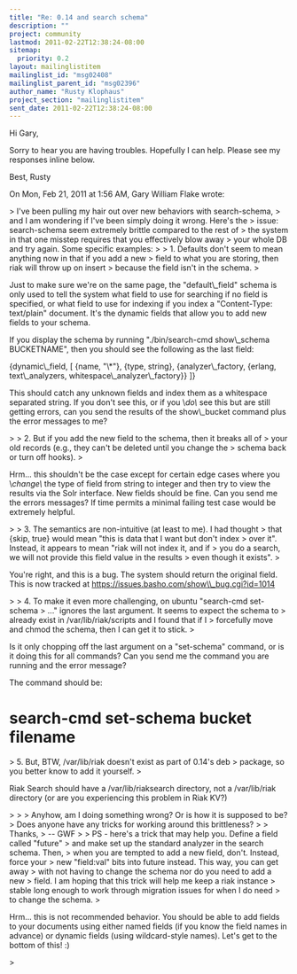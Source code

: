 ```yaml
---
title: "Re: 0.14 and search schema"
description: ""
project: community
lastmod: 2011-02-22T12:38:24-08:00
sitemap:
  priority: 0.2
layout: mailinglistitem
mailinglist_id: "msg02408"
mailinglist_parent_id: "msg02396"
author_name: "Rusty Klophaus"
project_section: "mailinglistitem"
sent_date: 2011-02-22T12:38:24-08:00
---
```



Hi Gary,

Sorry to hear you are having troubles. Hopefully I can help. Please see my
responses inline below.

Best,
Rusty

On Mon, Feb 21, 2011 at 1:56 AM, Gary William Flake  wrote:

&gt; I've been pulling my hair out over new behaviors with search-schema,
&gt; and I am wondering if I've been simply doing it wrong. Here's the
&gt; issue: search-schema seem extremely brittle compared to the rest of
&gt; the system in that one misstep requires that you effectively blow away
&gt; your whole DB and try again. Some specific examples:
&gt;
&gt; 1. Defaults don't seem to mean anything now in that if you add a new
&gt; field to what you are storing, then riak will throw up on insert
&gt; because the field isn't in the schema.
&gt;

Just to make sure we're on the same page, the "default\\_field" schema is only
used to tell the system what field to use for searching if no field is
specified, or what field to use for indexing if you index a "Content-Type:
text/plain" document. It's the dynamic fields that allow you to add new
fields to your schema.

If you display the schema by running "./bin/search-cmd show\\_schema
BUCKETNAME", then you should see the following as the last field:

 {dynamic\\_field, [
 {name, "\\*"},
 {type, string},
 {analyzer\\_factory, {erlang, text\\_analyzers,
whitespace\\_analyzer\\_factory}}
 ]}

This should catch any unknown fields and index them as a whitespace
separated string. If you don't see this, or if you \\*do\\* see this but are
still getting errors, can you send the results of the show\\_bucket command
plus the error messages to me?


&gt;
&gt; 2. But if you add the new field to the schema, then it breaks all of
&gt; your old records (e.g., they can't be deleted until you change the
&gt; schema back or turn off hooks).
&gt;

Hrm... this shouldn't be the case except for certain edge cases where you
\\*change\\* the type of field from string to integer and then try to view the
results via the Solr interface. New fields should be fine. Can you send me
the errors messages? If time permits a minimal failing test case would be
extremely helpful.


&gt;
&gt; 3. The semantics are non-intuitive (at least to me). I had thought
&gt; that {skip, true} would mean "this is data that I want but don't index
&gt; over it". Instead, it appears to mean "riak will not index it, and if
&gt; you do a search, we will not provide this field value in the results
&gt; even though it exists".
&gt;

You're right, and this is a bug. The system should return the original
field. This is now tracked at https://issues.basho.com/show\\_bug.cgi?id=1014


&gt;
&gt; 4. To make it even more challenging, on ubuntu "search-cmd set-schema
&gt; ..." ignores the last argument. It seems to expect the schema to
&gt; already exist in /var/lib/riak/scripts and I found that if I
&gt; forcefully move and chmod the schema, then I can get it to stick.
&gt;

Is it only chopping off the last argument on a "set-schema" command, or is
it doing this for all commands? Can you send me the command you are running
and the error message?

The command should be:

# search-cmd set-schema bucket filename


&gt; 5. But, BTW, /var/lib/riak doesn't exist as part of 0.14's deb
&gt; package, so you better know to add it yourself.
&gt;

Riak Search should have a /var/lib/riaksearch directory, not a /var/lib/riak
directory (or are you experiencing this problem in Riak KV?)


&gt;
&gt;
&gt; Anyhow, am I doing something wrong? Or is how it is supposed to be?
&gt; Does anyone have any tricks for working around this brittleness?
&gt;
&gt; Thanks,
&gt; -- GWF
&gt;
&gt; PS - here's a trick that may help you. Define a field called "future"
&gt; and make set up the standard analyzer in the search schema. Then,
&gt; when you are tempted to add a new field, don't. Instead, force your
&gt; new "field:val" bits into future instead. This way, you can get away
&gt; with not having to change the schema nor do you need to add a new
&gt; field. I am hoping that this trick will help me keep a riak instance
&gt; stable long enough to work through migration issues for when I do need
&gt; to change the schema.
&gt;

Hrm... this is not recommended behavior. You should be able to add fields to
your documents using either named fields (if you know the field names in
advance) or dynamic fields (using wildcard-style names). Let's get to the
bottom of this! :)


&gt;

